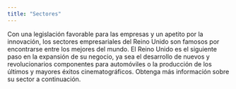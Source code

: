 ```yaml
---
title: "Sectores"
---
```


Con una legislación favorable para las empresas y un apetito por la innovación, los sectores empresariales del Reino Unido son famosos por encontrarse entre los mejores del mundo. El Reino Unido es el siguiente paso en la expansión de su negocio, ya sea el desarrollo de nuevos y revolucionarios componentes para automóviles o la producción de los últimos y mayores éxitos cinematográficos. Obtenga más información sobre su sector a continuación.
